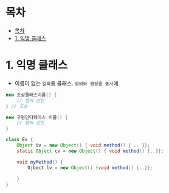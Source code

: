 # 목차
- [목차](#목차)
- [1. 익명 클래스](#1-익명-클래스)


# 1. 익명 클래스
- 이름이 없는 `일회`용 클래스. `정의와 생성을 동시`에

```java
new 조상클래스이름() {
    // 멤버 선언
} // 또는

new 구현인터페이스 이름() {
    // 멤버 선언
}

```

```java
class Ex {
    Object iv = new Object() { void method() { .. }};
    static Object cv = new Object() { void method() {..}};

    void myMethod() {
        Ojbect lv = new Object() {void method() {..}};
        
    }
}

```